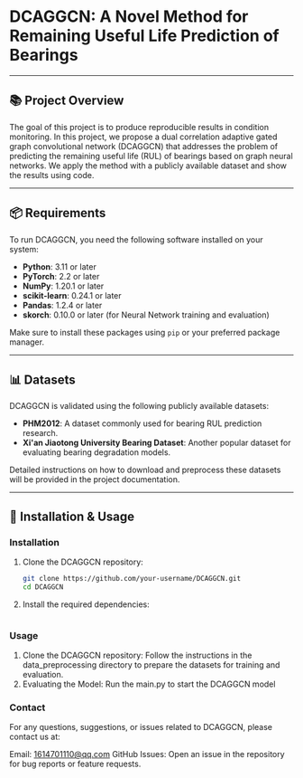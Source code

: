 # DCAGGCN: A Novel Method for Remaining Useful Life Prediction of Bearings
 
---
 
## 📚 Project Overview
 
The goal of this project is to produce reproducible results in condition monitoring. In this project, we propose a dual correlation adaptive gated graph convolutional network (DCAGGCN) that addresses the problem of predicting the remaining useful life (RUL) of bearings based on graph neural networks. We apply the method with a publicly available dataset and show the results using code.
 
---
 
## 📦 Requirements
 
To run DCAGGCN, you need the following software installed on your system:
 
- **Python**: 3.11 or later
- **PyTorch**: 2.2 or later
- **NumPy**: 1.20.1 or later
- **scikit-learn**: 0.24.1 or later
- **Pandas**: 1.2.4 or later
- **skorch**: 0.10.0 or later (for Neural Network training and evaluation)
 
Make sure to install these packages using `pip` or your preferred package manager.
 
---
 
## 📊 Datasets
 
DCAGGCN is validated using the following publicly available datasets:
 
- **PHM2012**: A dataset commonly used for bearing RUL prediction research.
- **Xi'an Jiaotong University Bearing Dataset**: Another popular dataset for evaluating bearing degradation models.
 
Detailed instructions on how to download and preprocess these datasets will be provided in the project documentation.
 
---
 
## 🚀 Installation & Usage
 
### Installation
 
1. Clone the DCAGGCN repository:
   ```bash
   git clone https://github.com/your-username/DCAGGCN.git
   cd DCAGGCN
2. Install the required dependencies:
   ```pip install

### Usage

1. Clone the DCAGGCN repository:
   Follow the instructions in the data_preprocessing directory to prepare the datasets for training and evaluation.
2. Evaluating the Model:
Run the main.py to start the DCAGGCN model

### Contact

For any questions, suggestions, or issues related to DCAGGCN, please contact us at:

Email: 1614701110@qq.com
GitHub Issues: Open an issue in the repository for bug reports or feature requests.
